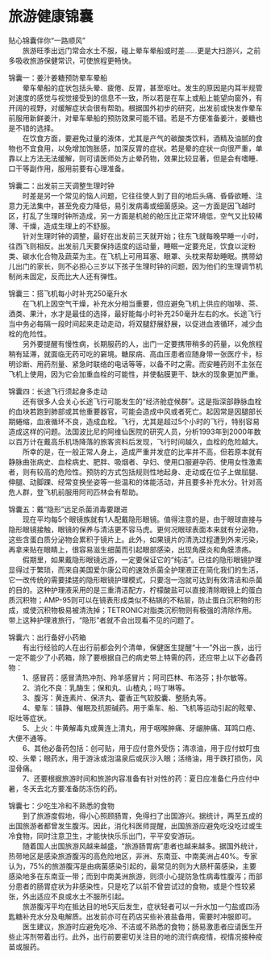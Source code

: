 # 旅游健康锦囊  

贴心锦囊伴你“一路顺风”  
&emsp;&emsp;旅游旺季出远门常会水土不服，碰上晕车晕船或时差……更是大扫游兴，之前多吸收旅游保健常识，可使旅程更畅快。  

锦囊一：姜汁姜糖预防晕车晕船  
&emsp;&emsp;晕车晕船的症状包括头晕、疲倦、反胃，甚至呕吐。发生的原因是内耳半规管对速度的感觉与视觉接受到的信息不一致，所以若是在车上或船上能望向窗外，有开阔的视野，对缓解症状会很有帮助。根据国外初步的研究，出发前或快发作晕车前服用新鲜姜汁，对晕车晕船的预防效果可能不错。若是不方便准备姜汁，姜糖也是不错的选择。  
&emsp;&emsp;在饮食方面，要避免过量的液体，尤其是产气的碳酸类饮料，酒精及油腻的食物也不宜食用，以免增加饱胀感，加深反胃的症状。若是晕的症状一向很严重，单靠以上方法无法缓解，则可请医师处方止晕药物，效果比较显著，但是会有嗜睡、口干等副作用，服用前要有心理准备。  

锦囊二：出发前三天调整生理时钟  
&emsp;&emsp;时差是另一个常见的恼人问题，它往往使人到了目的地后头痛、昏昏欲睡、注意力无法集中，甚至免疫力降低，易引发病毒或细菌感染。这一方面是因飞越时区，打乱了生理时钟所造成，另一方面是机舱的舱压比正常环境低，空气又比较稀薄、干燥，造成生理上的不舒服。  
&emsp;&emsp;针对生理时钟的调整，最好在出发前三天就开始；往东飞就每晚早睡一小时，往西飞则相反。出发前几天要保持适度的运动量，睡眠一定要充足，饮食以淀粉类、碳水化合物及蔬菜为主。在飞机上可用耳塞、眼罩、头枕来帮助睡眠。携带幼儿出门的家长，则不必担心三岁以下孩子生理时钟的问题，因为他们的生理调节机制尚未固定，反而比大人还有弹性。  

锦囊三：搭飞机每小时补充250毫升水  
&emsp;&emsp;在飞机上因空气干燥，补充水分相当重要，但应避免飞机上供应的咖啡、茶、酒类、果汁，水才是最佳的选择，最好能每小时补充250毫升左右的水。长途飞行当中务必每隔一段时间起来走动走动，将双腿舒展舒展，以促进血液循环，减少血栓的危险性。  
&emsp;&emsp;另外要提醒有慢性病，长期服药的人，出门一定要携带稍多的药量，以免旅程稍有延滞，就面临无药可吃的窘境。糖尿病、高血压患者应随身带一张医疗卡，标明诊断、用药剂量、紧急时联络的电话等等，以备不时之需。而安睡药则不主张在飞机上使用，因为它会加重血栓的可能性，并使黏膜更干、缺水的现象更加严重。  

锦囊四：长途飞行须起身多走动  
&emsp;&emsp;还有很多人会关心长途飞行可能发生的“经济舱症候群”。这是指深部静脉血栓的血块若跑到肺部或其他重要器官，可能会造成中风或者死亡。起因常是因腿部长期蜷缩，血液循环不良，造成血栓。飞行，尤其是超过5个小时的飞行，特别容易造成这样的问题。法国波比尼的阿维仙医院的研究人员，分析1993年到2000年数以百万计在戴高乐机场降落的旅客资料后发现，飞行时间越久，血栓的危险越大。  
&emsp;&emsp;所幸的是，在一般正常人身上，造成严重并发症的比率并不高，但若原本就有静脉曲张病史、血栓病史、肥胖、吸烟者、孕妇、使用口服避孕药、使用女性激素者，则有较高的危险性。预防的方式包括规则性地起身、走动或在位子上做屈腿、伸腿、动脚踝、经常变换坐姿等一些温和的体能活动，并且要多补充水分。针对高危人群，登飞机前服用阿司匹林会有帮助。  

锦囊五：戴“隐形”远足杀菌消毒要跟进  
&emsp;&emsp;现在平均每5个眼镜族就有1人配戴隐形眼镜。值得注意的是，由于眼球直接与隐形眼镜接触，眼镜的保养与清洁更不容马虎。更何况眼球表面本来就有分泌物，这些含蛋白质分泌物会累积于镜片上。此外，如果镜片的清洗过程遭到外来污染，再拿来贴在眼睛上，很容易滋生细菌而引起眼部感染，出现角膜炎和角膜溃疡。  
&emsp;&emsp;假期里，如果戴隐形眼镜远游，一定要保证它的“纯洁”。已往的隐形眼镜护理显得过于繁琐，而来自美国爱尔康公司的速效杀菌全护理液正在简化我们的生活，它一改传统的需要揉搓的隐形眼镜护理模式，只要泡一泡就可达到有效清洁和杀菌的目的。这种护理液采用的是三重清洁配方，柠檬酸盐可以直接清除眼镜上的蛋白质沉积物；AMP-95则可以在镜表形成类似不粘锅的不粘层，防止蛋白沉积物的形成，或使沉积物极易被清洗掉；TETRONIC对脂类沉积物则有极强的清除作用。带上这种护理液旅行，“隐形”者就不会出现看不见的问题了。  

锦囊六：出行备好小药箱  
&emsp;&emsp;有出行经验的人在出行前都会列个清单，保健医生提醒“十一”外出一族，出行一定不能少了小药箱，除了要根据自己的病史带上特需的药，还应带上以下必备药物：  
&emsp;&emsp;1、感冒药：感冒清热冲剂、羚羊感冒片；阿司匹林、布洛芬；扑尔敏等。  
&emsp;&emsp;2、消化不良：乳酶生；保和丸、山楂丸；吗丁啉等。  
&emsp;&emsp;3、腹泻：黄连素片、保济丸、藿香正气软胶囊、整肠丸等。  
&emsp;&emsp;4、晕车：镇静、催眠及抗胆碱药。用于乘车、船、飞机等运动引起的眩晕、呕吐等症状。  
&emsp;&emsp;5、上火：牛黄解毒丸或黄连上清丸，用于咽喉肿痛、牙龈肿痛、耳鸣口疮、大便不通等。  
&emsp;&emsp;6、其他必备药包括：创可贴，用于应付意外受伤；清凉油，用于应付蚊叮虫咬、头晕；眼药水，用于游泳或泡温泉后或灰沙入眼；活络油，用于跌打损伤，风湿骨痛。  
&emsp;&emsp;7、还要根据旅游时间和旅游内容准备有针对性的药：夏日应准备仁丹应付中暑，冬天去北方要准备防冻伤的药。  

锦囊七：少吃生冷和不熟悉的食物  
&emsp;&emsp;到了旅游度假地，得小心照顾肠胃，免得扫了出国游兴。据统计，两至五成的出国旅游者都曾发生腹泻。因此，消化科医师提醒，出国旅游应避免吃没吃过或生冷食物，同时注意卫生，才能快快乐乐出门，平平安安游玩。  
&emsp;&emsp;随着国人出国旅游风越来越盛，“旅游肠胃病”患者也越来越多。据国外统计，热带地区是感染旅游腹泻的高危险地区，非洲、东南亚、中南美洲占40%。专家认为，75%的旅游腹泻是由病菌感染引起的，最常见的则为大肠杆菌感染，主要感染地多在东南亚一带；而到中南美洲旅游，则须小心提防急性病毒性腹泻；而部分患者的肠胃症状为非感染性，只是吃了以前不曾尝试过的食物，或是个性较紧张，外出适应不良或水土不服所引起。  
&emsp;&emsp;旅游腹泻平均在抵达目的地5天后发生，症状轻者可以一升水加一勺盐或四汤匙糖补充水分及电解质。出发前亦可在药店买些补液盐备用，需要时冲服即可。  
&emsp;&emsp;医生建议，旅游时应避免吃冷、不洁或不熟悉的食物；肠易激患者应请医生开些止泻剂带着出行。此外，出行前要密切关注目的地的流行病疫情，视情况接种疫苗或服药。  